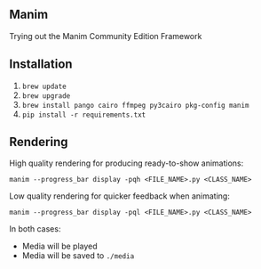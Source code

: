 ## Manim

Trying out the Manim Community Edition Framework

## Installation

1. `brew update`
2. `brew upgrade`
3. `brew install pango cairo ffmpeg py3cairo pkg-config manim`
4. `pip install -r requirements.txt`

## Rendering

High quality rendering for producing ready-to-show animations:

`manim --progress_bar display -pqh <FILE_NAME>.py <CLASS_NAME>`

Low quality rendering for quicker feedback when animating:

`manim --progress_bar display -pql <FILE_NAME>.py <CLASS_NAME>`

In both cases:

- Media will be played
- Media will be saved to `./media`
